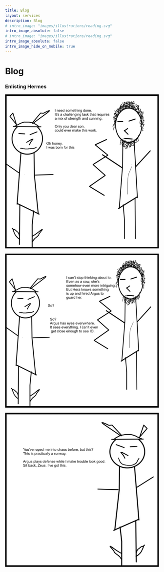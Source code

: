 ```yaml
---
title: Blog
layout: services
description: Blog
# intro_image: "images/illustrations/reading.svg"
intro_image_absolute: false
# intro_image: "images/illustrations/reading.svg"
intro_image_absolute: false
intro_image_hide_on_mobile: true
---
```


# Blog

### Enlisting Hermes

<span class = 'blog'>
<img class = 'comic' src='/assets/cartoon/014/014-01.jpg'> <br />

<img class = 'comic' src='/assets/cartoon/014/014-02.jpg'>  <br />

<img class = 'comic' src='/assets/cartoon/014/014-03.jpg'> 




